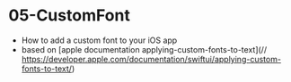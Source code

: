 # 05-CustomFont

- How to add a custom font to your iOS app
- based on
  [apple documentation applying-custom-fonts-to-text](// https://developer.apple.com/documentation/swiftui/applying-custom-fonts-to-text/)
